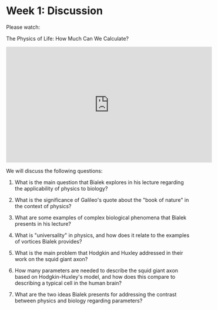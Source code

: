 # Week 1: Discussion

Please watch:

The Physics of Life: How Much Can We Calculate?

<iframe width="560" height="315" src="https://www.youtube.com/embed/EmhRxeq9-_0" frameborder="0" allow="accelerometer; autoplay; encrypted-media; gyroscope; picture-in-picture" allowfullscreen></iframe>


We will discuss the following questions:

1) What is the main question that Bialek explores in his lecture regarding the applicability of physics to biology?

2) What is the significance of Galileo's quote about the "book of nature" in the context of physics?

3) What are some examples of complex biological phenomena that Bialek presents in his lecture?

4) What is "universality" in physics, and how does it relate to the examples of vortices Bialek provides?

5) What is the main problem that Hodgkin and Huxley addressed in their work on the squid giant axon?

6) How many parameters are needed to describe the squid giant axon based on Hodgkin-Huxley's model, and how does this compare to describing a typical cell in the human brain?

7) What are the two ideas Bialek presents for addressing the contrast between physics and biology regarding parameters?